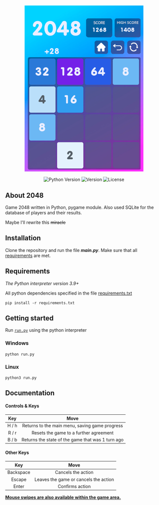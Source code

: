 <p align="center">
      <img src=".github/assets/preview.png" width=380px>
</p>

<p align="center">
   <img src="https://img.shields.io/badge/Python-3.9%2B-blueviolet" alt="Python Version">
   <img src="https://img.shields.io/github/v/release/Qu1nel/2048" alt="Version">
   <img src="https://img.shields.io/github/license/Qu1nel/2048?color=g" alt="License" />
</p>


## About 2048

Game 2048 written in Python, pygame module. Also used SQLite for the database of players and their results.

Maybe I'll rewrite this <s>miracle</s>


## Installation

Clone the repository and run the file **_main.py_**.
Make sure that all [requirements](#requirements) are met.


## Requirements

_The Python interpreter version 3.9+_

All python dependencies specified in the file [requirements.txt](/requirements.txt)

    pip install -r requirements.txt


## Getting started

Run [`run.py`](./run.py) using the python interpreter

### Windows

    python run.py

### Linux

    python3 run.py


## Documentation

#### Controls & Keys

|  Key  |                       Move                        |
| :---: | :-----------------------------------------------: |
| H / h |  Returns to the main menu, saving game progress   |
| R / r |      Resets the game to a further agreement       |
| B / b | Returns the state of the game that was 1 turn ago |

#### Other Keys

|    Key    |                 Move                  |
| :-------: | :-----------------------------------: |
| Backspace |          Cancels the action           |
|  Escape   | Leaves the game or cancels the action |
|   Enter   |            Confirms action            |

<u><b>Mouse swipes are also available within the game area.</b></u>



